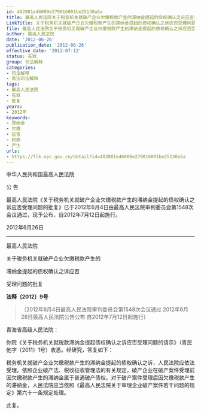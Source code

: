 ```yaml
---
id: 402881e46000e279016001be25130a5a
title: 最高人民法院关于税务机关就破产企业欠缴税款产生的滞纳金提起的债权确认之诉应否受理问题的批复
LinkTitle: 关于税务机关就破产企业欠缴税款产生的滞纳金提起的债权确认之诉应否受理问题的批复（2012）
file: 最高人民法院关于税务机关就破产企业欠缴税款产生的滞纳金提起的债权确认之诉应否受理问题的批复_20120626_402881e46000e279016001be25130a5a.docx
author: 最高人民法院
date: '2012-06-26'
publication_date: '2012-06-26'
effective_date: '2012-07-12'
status: 有效
group: 司法解释
categories:
- 司法解释
- 高法司法解释
tags:
- 最高人民法院
- 有效
- 批复
years:
- 2012年
keywords:
- 滞纳金
- 欠缴
- 应否
- 税款
- 产生
urls:
- https://flk.npc.gov.cn/detail?id=402881e46000e279016001be25130a5a
---
```


中华人民共和国最高人民法院

公 告

最高人民法院《关于税务机关就破产企业欠缴税款产生的滞纳金提起的债权确认之诉应否受理问题的批复》已于2012年6月4日由最高人民法院审判委员会第1548次会议通过，现予公布，自2012年7月12日起施行。

2012年6月26日

---

最高人民法院

关于税务机关就破产企业欠缴税款产生的

滞纳金提起的债权确认之诉应否

受理问题的批复

**法释〔2012〕9号**

> （2012年6月4日最高人民法院审判委员会第1548次会议通过 2012年6月26日最高人民法院公告公布 自2012年7月12日起施行）

青海省高级人民法院：

你院《关于税务机关就税款滞纳金提起债权确认之诉应否受理问题的请示》（青民他字〔2011〕1号）收悉。经研究，答复如下：

税务机关就破产企业欠缴税款产生的滞纳金提起的债权确认之诉，人民法院应依法受理。依照企业破产法、税收征收管理法的有关规定，破产企业在破产案件受理前因欠缴税款产生的滞纳金属于普通破产债权。对于破产案件受理后因欠缴税款产生的滞纳金，人民法院应当依照《最高人民法院关于审理企业破产案件若干问题的规定》第六十一条规定处理。

此复。
